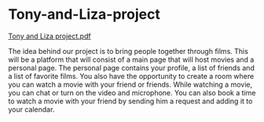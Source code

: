 # Tony-and-Liza-project
[Tony and Liza  project.pdf](https://github.com/elidmit/Tony-and-Liza-project/files/9880010/Tony.and.Liza.project.pdf)

The idea behind our project is to bring people together through films.
This will be a platform that will consist of a main page that will host movies and a personal page.
The personal page contains your profile, a list of friends and a list of favorite films. You also have the opportunity to create a room where you can watch a movie with your friend or friends.
While watching a movie, you can chat or turn on the video and microphone.
You can also book a time to watch a movie with your friend by sending him a request and adding it to your calendar.
